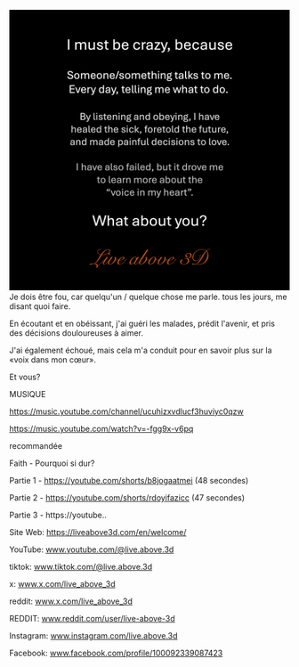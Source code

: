 ![Video cover image](../cover.jpg)
Je dois être fou, car
quelqu'un / quelque chose me parle.
tous les jours, me disant quoi faire.

En écoutant et en obéissant, j'ai
guéri les malades, prédit l'avenir,
et pris des décisions douloureuses à aimer.

J'ai également échoué, mais cela m'a conduit
pour en savoir plus sur la
«voix dans mon cœur».

Et vous?


MUSIQUE

https://music.youtube.com/channel/ucuhizxvdlucf3huviyc0qzw

https://music.youtube.com/watch?v=-fgg9x-v6pq


recommandée

Faith - Pourquoi si dur?

Partie 1 - https://youtube.com/shorts/b8jogaatmei (48 secondes)

Partie 2 - https://youtube.com/shorts/rdoyifazicc (47 secondes)

Partie 3 - https://youtube..


Site Web: https://liveabove3d.com/en/welcome/

YouTube: www.youtube.com/@live.above.3d

tiktok: www.tiktok.com/@live.above.3d

x: www.x.com/live_above_3d

reddit: www.x.com/live_above_3d

REDDIT: www.reddit.com/user/live-above-3d

Instagram: www.instagram.com/live.above.3d

Facebook: www.facebook.com/profile/100092339087423
